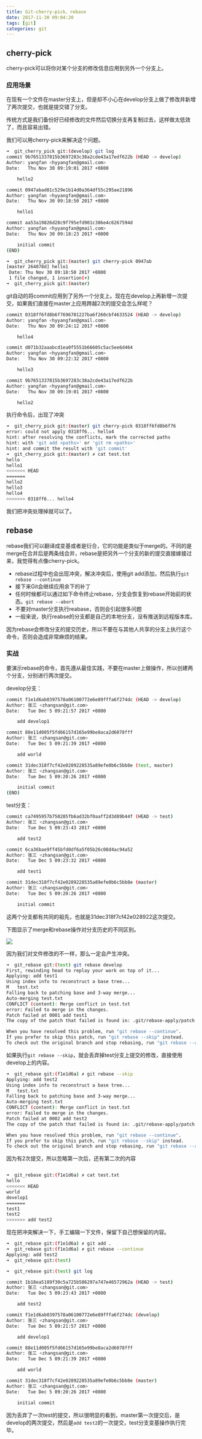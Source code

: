 ```yaml
---
title: Git-cherry-pick、rebase
date: 2017-11-30 09:04:20
tags: [git]
categories: git
---
```


## cherry-pick

cherry-pick可以将你对某个分支的修改信息应用到另外一个分支上。

### 应用场景

在现有一个文件在master分支上，但是却不小心在develop分支上做了修改并新增了两次提交，也就是提交错了分支。

传统方式是我们备份好已经修改的文件然后切换分支再复制过去，这样做太低效了，而且容易出错。

我们可以用cherry-pick来解决这个问题。

<!--more-->

```bash
➜  git_cherry_pick git:(develop) git log
commit 9b7651337815b3697283c38a2cde43a17edf622b (HEAD -> develop)
Author: yangfan <hyyangfan@gmail.com>
Date:   Thu Nov 30 09:19:01 2017 +0800

    hello2

commit 0947abad01c529e1b14d0a364df55c295ae21896
Author: yangfan <hyyangfan@gmail.com>
Date:   Thu Nov 30 09:18:50 2017 +0800

    hello1

commit aa53a19826d28c9f795efd901c386e4c6267594d
Author: yangfan <hyyangfan@gmail.com>
Date:   Thu Nov 30 09:18:23 2017 +0800

    initial commit
(END)

```

```bash
➜  git_cherry_pick git:(master) git cherry-pick 0947ab
[master 264078d] hello1
 Date: Thu Nov 30 09:18:50 2017 +0800
 1 file changed, 1 insertion(+)
➜  git_cherry_pick git:(master) 
```

git自动的将commit应用到了另外一个分支上。现在在develop上再新增一次提交，如果我们直接在master上应用跨越2次的提交会怎么样呢？

```bash
commit 0318ff6fd8b6f7696701227ba6f260cbf4633524 (HEAD -> develop)
Author: yangfan <hyyangfan@gmail.com>
Date:   Thu Nov 30 09:24:12 2017 +0800

    hello4

commit d071b32aaabcd1ea0f5551b66605c5ac5ee6d464
Author: yangfan <hyyangfan@gmail.com>
Date:   Thu Nov 30 09:22:32 2017 +0800

    hello3

commit 9b7651337815b3697283c38a2cde43a17edf622b
Author: yangfan <hyyangfan@gmail.com>
Date:   Thu Nov 30 09:19:01 2017 +0800

    hello2
```

执行命令后，出现了冲突

```bash
➜  git_cherry_pick git:(master) git cherry-pick 0318ff6fd8b6f76
error: could not apply 0318ff6... hello4
hint: after resolving the conflicts, mark the corrected paths
hint: with 'git add <paths>' or 'git rm <paths>'
hint: and commit the result with 'git commit'
➜  git_cherry_pick git:(master) ✗ cat test.txt 
hello
hello1
<<<<<<< HEAD
=======
hello2
hello3
hello4
>>>>>>> 0318ff6... hello4
```

我们把冲突处理掉就可以了。

## rebase

rebase我们可以翻译成变基或者是衍合，它的功能是类似于merge的。不同的是merge在合并后是两条线合并，rebase是把另外一个分支的新的提交直接嫁接过来，我觉得有点像cherry-pick。

* rebase过程中也会出现冲突，解决冲突后，使用git add添加，然后执行`git rebase --continue`
* 接下来Git会继续应用余下的补丁
* 任何时候都可以通过如下命令终止rebase，分支会恢复到rebase开始前的状态。`git rebase --abort`
* 不要对master分支执行reabase，否则会引起很多问题
* 一般来说，执行reabse的分支都是自己的本地分支，没有推送到远程版本库。



因为rebase会修改分支的提交历史，所以不要在与其他人共享的分支上执行这个命令，否则会造成非常麻烦的结果。

### 实战

要演示rebase的命令，首先遵从最佳实践，不要在master上做操作，所以创建两个分支，分别进行两次提交。


develop分支：

```bash
commit f1e1d6ab0397578a06100772e6e89fffa6f274dc (HEAD -> develop)
Author: 张三 <zhangsan@git.com>
Date:   Tue Dec 5 09:21:57 2017 +0800

    add develop1

commit 88e11d005f5fd66157d165e99be8aca2d6078fff
Author: 张三 <zhangsan@git.com>
Date:   Tue Dec 5 09:21:39 2017 +0800

    add world

commit 31dec318f7cf42e0289228535a89efe0b6c5bb8e (test, master)
Author: 张三 <zhangsan@git.com>
Date:   Tue Dec 5 09:20:26 2017 +0800

    initial commit
(END)
```

test分支：

```bash
commit ca7495957b750285fb6ad32bf0aaff2d3d89b44f (HEAD -> test)
Author: 张三 <zhangsan@git.com>
Date:   Tue Dec 5 09:23:43 2017 +0800

    add test2

commit 6ca36bae9ff45bfd0df6a5f05b26c08d4ac94a52
Author: 张三 <zhangsan@git.com>
Date:   Tue Dec 5 09:23:32 2017 +0800

    add test1

commit 31dec318f7cf42e0289228535a89efe0b6c5bb8e (master)
Author: 张三 <zhangsan@git.com>
Date:   Tue Dec 5 09:20:26 2017 +0800

    initial commit
```

这两个分支都有共同的祖先，也就是31dec318f7cf42e028922这次提交。

下图显示了merge和rebase操作对分支历史的不同区别。

![](/img/git/git7-1.png)


因为我们对文件修改的不一样，那么一定会产生冲突。

```bash
➜  git_rebase git:(test) git rebase develop  
First, rewinding head to replay your work on top of it...
Applying: add test1
Using index info to reconstruct a base tree...
M	test.txt
Falling back to patching base and 3-way merge...
Auto-merging test.txt
CONFLICT (content): Merge conflict in test.txt
error: Failed to merge in the changes.
Patch failed at 0001 add test1
The copy of the patch that failed is found in: .git/rebase-apply/patch

When you have resolved this problem, run "git rebase --continue".
If you prefer to skip this patch, run "git rebase --skip" instead.
To check out the original branch and stop rebasing, run "git rebase --abort".
```

如果执行`git rebase --skip`，就会丢弃掉test分支上提交的修改，直接使用develop上的内容。

```bash
➜  git_rebase git:(f1e1d6a) ✗ git rebase --skip
Applying: add test2
Using index info to reconstruct a base tree...
M	test.txt
Falling back to patching base and 3-way merge...
Auto-merging test.txt
CONFLICT (content): Merge conflict in test.txt
error: Failed to merge in the changes.
Patch failed at 0002 add test2
The copy of the patch that failed is found in: .git/rebase-apply/patch

When you have resolved this problem, run "git rebase --continue".
If you prefer to skip this patch, run "git rebase --skip" instead.
To check out the original branch and stop rebasing, run "git rebase --abort".
```

因为有2次提交，所以忽略第一次后，还有第二次的内容

```bash

➜  git_rebase git:(f1e1d6a) ✗ cat test.txt 
hello
<<<<<<< HEAD
world
develop1
=======
test1
test2
>>>>>>> add test2
```

现在把冲突解决一下，手工编辑一下文件，保留下自己想保留的内容。

```bash
➜  git_rebase git:(f1e1d6a) ✗ git add .
➜  git_rebase git:(f1e1d6a) ✗ git rebase --continue
Applying: add test2
➜  git_rebase git:(test) 
```

```bash
➜  git_rebase git:(test) git log

commit 1b18ea5189f30c5a725b586297a747e46572962a (HEAD -> test)
Author: 张三 <zhangsan@git.com>
Date:   Tue Dec 5 09:23:43 2017 +0800

    add test2

commit f1e1d6ab0397578a06100772e6e89fffa6f274dc (develop)
Author: 张三 <zhangsan@git.com>
Date:   Tue Dec 5 09:21:57 2017 +0800

    add develop1

commit 88e11d005f5fd66157d165e99be8aca2d6078fff
Author: 张三 <zhangsan@git.com>
Date:   Tue Dec 5 09:21:39 2017 +0800

    add world

commit 31dec318f7cf42e0289228535a89efe0b6c5bb8e (master)
Author: 张三 <zhangsan@git.com>
Date:   Tue Dec 5 09:20:26 2017 +0800

    initial commit
```

因为丢弃了一次test的提交，所以很明显的看到，master第一次提交后，是develop的两次提交，然后是`add test2`的一次提交，test分支变基操作执行完毕。






